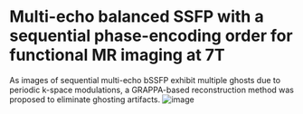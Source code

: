 # Multi-echo balanced SSFP with a sequential phase-encoding order for functional MR imaging at 7T
As images of sequential multi-echo bSSFP exhibit multiple ghosts due to periodic k-space modulations, a GRAPPA-based reconstruction method was proposed to eliminate ghosting artifacts.
![image](https://user-images.githubusercontent.com/72006682/172544033-8d79de8e-a3d0-4181-8a94-8b76b8e81852.png)
